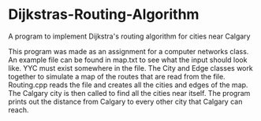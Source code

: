 # Dijkstras-Routing-Algorithm
A program to implement Dijkstra's routing algorithm for cities near Calgary

This program was made as an assignment for a computer networks class.
An example file can be found in map.txt to see what the input should look like. YYC must exist somewhere in the file.
The City and Edge classes work together to simulate a map of the routes that are read from the file.
Routing.cpp reads the file and creates all the cities and edges of the map. The Calgary city is then called to find all the cities near itself.
The program prints out the distance from Calgary to every other city that Calgary can reach.
